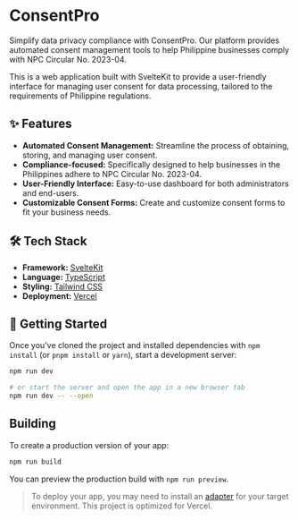 # ConsentPro

Simplify data privacy compliance with ConsentPro. Our platform provides automated consent management tools to help Philippine businesses comply with NPC Circular No. 2023-04.

This is a web application built with SvelteKit to provide a user-friendly interface for managing user consent for data processing, tailored to the requirements of Philippine regulations.

## ✨ Features

-   **Automated Consent Management:** Streamline the process of obtaining, storing, and managing user consent.
-   **Compliance-focused:** Specifically designed to help businesses in the Philippines adhere to NPC Circular No. 2023-04.
-   **User-Friendly Interface:** Easy-to-use dashboard for both administrators and end-users.
-   **Customizable Consent Forms:** Create and customize consent forms to fit your business needs.

## 🛠️ Tech Stack

-   **Framework:** [SvelteKit](https://kit.svelte.dev/)
-   **Language:** [TypeScript](https://www.typescriptlang.org/)
-   **Styling:** [Tailwind CSS](https://tailwindcss.com/)
-   **Deployment:** [Vercel](https://vercel.com/)

## 🚀 Getting Started

Once you've cloned the project and installed dependencies with `npm install` (or `pnpm install` or `yarn`), start a development server:

```bash
npm run dev

# or start the server and open the app in a new browser tab
npm run dev -- --open
```

## Building

To create a production version of your app:

```bash
npm run build
```

You can preview the production build with `npm run preview`.

> To deploy your app, you may need to install an [adapter](https://kit.svelte.dev/docs/adapters) for your target environment. This project is optimized for Vercel.

